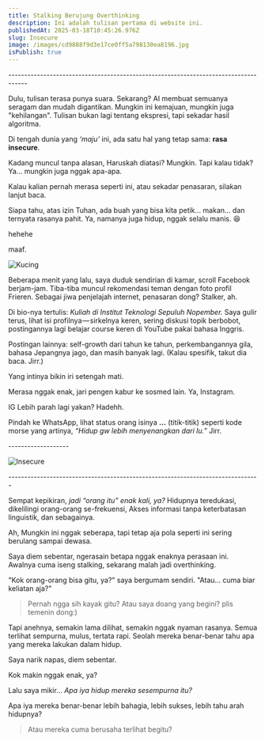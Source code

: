 ```yaml
---
title: Stalking Berujung Overthinking
description: Ini adalah tulisan pertama di website ini.
publishedAt: 2025-03-18T10:45:26.976Z
slug: Insecure
image: /images/cd9888f9d3e17ce0ff5a798130ea8196.jpg
isPublish: true
---
```

\-﻿-----------------------------------------------------------------------------------

Dulu, tulisan terasa punya suara. Sekarang? AI membuat semuanya seragam dan mudah digantikan. Mungkin ini kemajuan, mungkin juga "kehilangan". Tulisan bukan lagi tentang ekspresi, tapi sekadar hasil algoritma.

Di tengah dunia yang *‘maju’*  ini, ada satu hal yang tetap sama: **rasa insecure**.

Kadang muncul tanpa alasan, Haruskah diatasi? Mungkin. Tapi kalau tidak? Ya… mungkin juga nggak apa-apa.

Kalau kalian pernah merasa seperti ini, atau sekadar penasaran, silakan lanjut baca.

Siapa tahu, atas izin Tuhan, ada buah yang bisa kita petik… makan… dan ternyata rasanya pahit. Ya, namanya juga hidup, nggak selalu manis. 😆

hehehe

maaf.


![Kucing](/images/cd9888f9d3e17ce0ff5a798130ea8196.jpg "Kucing")


Beberapa menit yang lalu, saya duduk sendirian di kamar, scroll Facebook berjam-jam. Tiba-tiba muncul rekomendasi teman dengan foto profil Frieren. Sebagai jiwa penjelajah internet, penasaran dong? Stalker, ah.

Di bio-nya tertulis: *Kuliah di Institut Teknologi Sepuluh Nopember.* Saya gulir terus, lihat isi profilnya — sirkelnya keren, sering diskusi topik berbobot, postingannya lagi belajar course keren di YouTube pakai bahasa Inggris.

Postingan lainnya: self-growth dari tahun ke tahun, perkembangannya gila, bahasa Jepangnya jago, dan masih banyak lagi. (Kalau spesifik, takut dia baca. Jirr.)

Yang intinya bikin iri setengah mati.

Merasa nggak enak, jari pengen kabur ke sosmed lain. Ya, Instagram.

IG Lebih parah lagi yakan? Hadehh.

Pindah ke WhatsApp, lihat status orang isinya **…** (titik-titik) seperti kode morse yang artinya, *“Hidup gw lebih menyenangkan dari lu.”* Jirr.

\-﻿------------------

![Insecure](https://cdn-images-1.medium.com/max/800/0*yRI__72_s3ZLjDwH "Insecure")

\-﻿------------------------------------------------------------------------------

Sempat kepikiran, *jadi “orang itu” enak kali, ya?* Hidupnya teredukasi, dikelilingi orang-orang se-frekuensi, Akses informasi tanpa keterbatasan linguistik, dan sebagainya.

Ah, Mungkin ini nggak seberapa, tapi tetap aja pola seperti ini sering berulang sampai dewasa.

Saya diem sebentar, ngerasain betapa nggak enaknya perasaan ini. Awalnya cuma iseng stalking, sekarang malah jadi overthinking.

"Kok orang-orang bisa gitu, ya?" saya bergumam sendiri.
"Atau… cuma biar keliatan aja?"

> Pernah ngga sih kayak gitu? Atau saya doang yang begini? plis temenin dong:)

Tapi anehnya, semakin lama dilihat, semakin nggak nyaman rasanya. Semua terlihat sempurna, mulus, tertata rapi. Seolah mereka benar-benar tahu apa yang mereka lakukan dalam hidup.

Saya narik napas, diem sebentar.

Kok makin nggak enak, ya?

Lalu saya mikir… *Apa iya hidup mereka sesempurna itu?*

Apa iya mereka benar-benar lebih bahagia, lebih sukses, lebih tahu arah hidupnya?

> Atau mereka cuma berusaha terlihat begitu?
